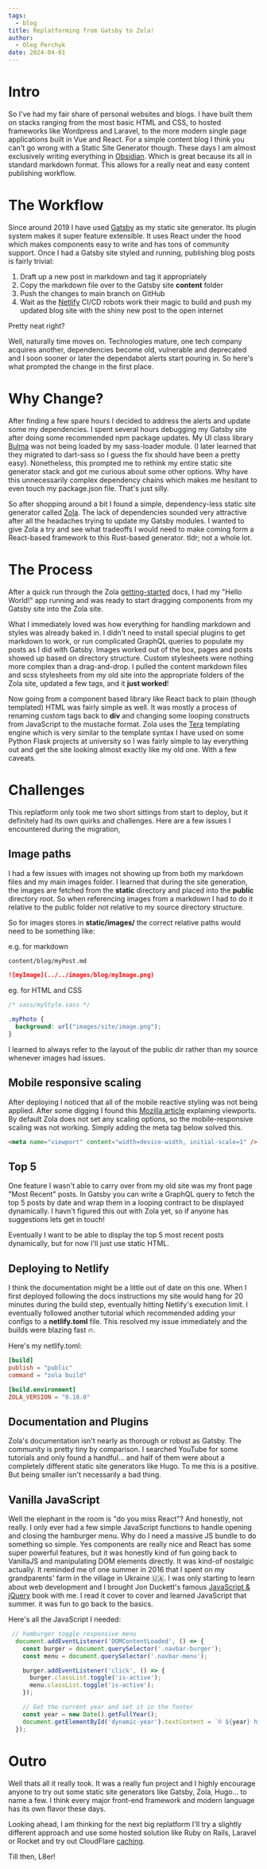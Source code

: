 ```yaml
---
tags:
  - blog
title: Replatforming from Gatsby to Zola!
author:
  - Oleg Perchyk
date: 2024-04-01
---
```


# Intro
So I've had my fair share of personal websites and blogs. I have built them on  stacks ranging from the most basic HTML and CSS, to hosted frameworks like Wordpress and Laravel, to the more modern single page applications built in Vue and React. For a simple content blog I think you can't go wrong with a Static Site Generator though. These days I am almost exclusively writing everything in [Obsidian](https://obsidian.md). Which is great because its all in standard markdown format. This allows for a really neat and easy content publishing workflow.

# The Workflow
 Since around 2019 I have used [Gatsby](https://gatsbyjs.com) as my static site generator. Its plugin system makes it super feature extensible. It uses React under the hood which makes components easy to write and has tons of community support. Once I had a Gatsby site styled and running, publishing blog posts is fairly trivial:
 
 1. Draft up a new post in markdown and tag it appropriately
 2. Copy the markdown file over to the Gatsby site **content** folder 
 3. Push the changes to main branch on GitHub
 4. Wait as the [Netlify](https://netlify.com) CI/CD robots work their magic to build and push my updated blog site with the shiny new post to the open internet

Pretty neat right?

Well, naturally time moves on. Technologies mature, one tech company acquires another, dependencies become old, vulnerable and deprecated and I soon sooner or later the dependabot alerts start pouring in. So here's what prompted the change in the first place.

# Why Change?
After finding a few spare hours I decided to address the alerts and update some my dependencies.  I spent several hours debugging my Gatsby site after doing some recommended npm package updates. My UI class library [Bulma](https://bulma.io) was not being loaded by my sass-loader module. (I later learned that they migrated to dart-sass so I guess the fix should have been a pretty easy). Nonetheless, this prompted me to rethink my entire static site generator stack and got me curious about some other options. Why have this unnecessarily complex dependency chains which makes me hesitant to even touch my package.json file. That's just silly.

So after shopping around a bit I found a simple, dependency-less static site generator called [Zola](https://www.getzola.org). The lack of dependencies sounded very attractive after all the headaches trying to update my Gatsby modules. I wanted to give Zola a try and see what tradeoffs I would need to make coming form a React-based framework to this Rust-based generator. tldr; not a whole lot.

# The Process
After a quick run through the Zola [getting-started](https://www.getzola.org/documentation/getting-started/overview/) docs, I had my "Hello World!" app running and was ready to start dragging components from my Gatsby site into the Zola site. 

What I immediately loved was how everything for handling markdown and styles was already baked in. I didn't need to install special plugins to get markdown to work, or run complicated GraphQL queries to populate my posts  as I did with Gatsby. Images worked out of the box, pages and posts showed up based on directory structure. Custom stylesheets were nothing more complex than a drag-and-drop.  I pulled the content markdown files and scss stylesheets from my old site into the appropriate folders of the Zola site, updated a few tags, and it **just worked**! 

Now  going from a component based library like React back to plain (though templated) HTML was fairly simple as well. It was mostly a process of renaming custom tags back to **div** and changing some looping constructs from JavaScript to the mustache format. Zola uses the [Tera](https://keats.github.io/tera/) templating engine which is very similar to the template syntax I have used on some Python Flask projects at university so I was fairly simple to lay everything out and get the site looking almost exactly like my old one. With a few caveats.  

# Challenges
This replatform only took me two short sittings from start to deploy, but it definitely had its own quirks and challenges. Here are a few issues I encountered during the migration, 

## Image paths
I had a few issues with images not showing up from both my markdown files and my main images folder. I learned that during the site generation, the images are fetched from the **static** directory and placed into the  **public** directory root. So when referencing images from a markdown I had to do it relative to the public folder not relative to my source directory structure. 

So for images stores in **static/images/** the correct relative paths would need to be something like:

e.g. for markdown
``` markdown
content/blog/myPost.md

![myImage](../../images/blog/myImage.png)
```

eg. for HTML and CSS
```css
/* sass/myStyle.sass */

.myPhoto {
  background: url("images/site/image.png");
}

```

I learned to always refer to the layout of the public dir rather than my source whenever images had issues. 

## Mobile responsive scaling
After deploying I noticed that all of the mobile reactive styling was not being applied. After some digging I found this [Mozilla article](https://developer.mozilla.org/en-US/docs/Web/CSS/Viewport_concepts) explaining viewports. By default Zola does not set any scaling options, so the mobile-responsive scaling was not working. Simply adding the meta tag below solved this.

```HTML 
<meta name="viewport" content="width=device-width, initial-scale=1" />
```

## Top 5 
One feature I wasn't able to carry over from my old site was my front page "Most Recent" posts. In Gatsby you can write a GraphQL query to fetch the top 5 posts by date and wrap them in a looping contract to be displayed dynamically. I havn't figured this out with Zola yet, so if anyone has suggestions lets get in touch!

Eventually I want to be able to display the top 5 most recent posts dynamically, but for now I'll just use static HTML.

## Deploying to Netlify
I think the documentation might be a little out of date on this one. When I first deployed following the docs instructions my site would hang for 20 minutes during the build step, eventually hitting Netlify's execution limit. I eventually followed another tutorial which recommended adding your configs to a **netlify.toml** file. This resolved my issue immediately and the builds were blazing fast 🔥. 

Here's my netlify.toml:

```toml
[build]
publish = "public"
command = "zola build"

[build.environment]
ZOLA_VERSION = "0.18.0"
```
## Documentation and Plugins
Zola's documentation isn't nearly as thorough or robust as Gatsby. The community is pretty tiny by comparison. I searched YouTube for some tutorials and only found a handful... and half of them were about a completely different static site generators like Hugo. To me this is a positive. But being smaller isn't necessarily a bad thing.

## Vanilla JavaScript
Well the elephant in the room is "do you miss React"? And honestly, not really. I only ever had a few simple JavaScript functions to handle opening and closing the hamburger menu. Why do I need a massive JS bundle to do something so simple. Yes components are really nice and React has some super powerful features, but it was honestly kind of fun going back to VanillaJS and manipulating DOM elements directly. It was kind-of nostalgic actually. It reminded me of one summer in 2016 that I spent on my grandparents' farm in the village in Ukraine 🇺🇦. I was only starting to learn about web development and I brought Jon Duckett's famous [JavaScript & jQuery](https://amzn.to/3VDEepi) book with me. I read it cover to cover and learned JavaScript that summer. it was fun to go back to the basics.

Here's all the JavaScript I needed:

```javascript
 // hamburger toggle responsive menu
  document.addEventListener('DOMContentLoaded', () => {
    const burger = document.querySelector('.navbar-burger');
    const menu = document.querySelector('.navbar-menu');

    burger.addEventListener('click', () => {
      burger.classList.toggle('is-active');
      menu.classList.toggle('is-active');
    });

    // Get the current year and set it in the footer
    const year = new Date().getFullYear();
    document.getElementById('dynamic-year').textContent = `© ${year} himynameisoleg`;
  });
```

# Outro 
Well thats all it really took. It was a really fun project and I highly encourage anyone to try out some static site generators like Gatsby, Zola, Hugo... to name a few. I think every major front-end framework and modern language has its own flavor these days.

Looking ahead, I am thinking for the next big replatform I'll try a slightly different approach and use some hosted solution like Ruby on Rails, Laravel or Rocket and try out CloudFlare [caching](https://developers.cloudflare.com/cache/).

Till then, L8er!
 



